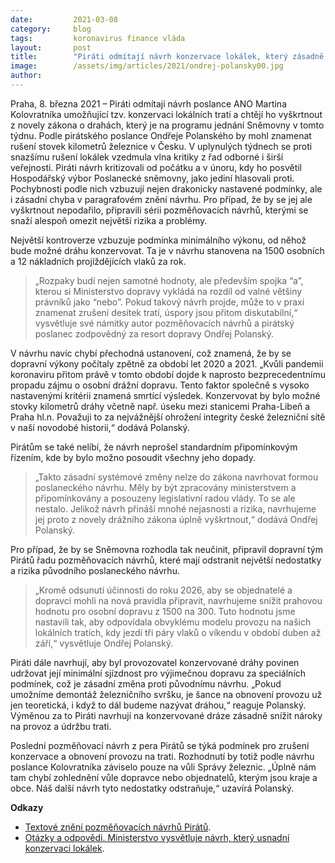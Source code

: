 ```yaml
---
date:         2021-03-08
category:     blog
tags:         koronavirus finance vláda
layout:       post
title:        "Piráti odmítají návrh konzervace lokálek, který zásadně ohrozí dostupnost dopravy"
image:        /assets/img/articles/2021/ondrej-polansky00.jpg
author:       
---
```




Praha, 8. března 2021 – Piráti odmítají návrh poslance ANO Martina Kolovratníka umožňující tzv. konzervaci lokálních tratí a chtějí ho vyškrtnout z novely zákona o drahách, který je na programu jednání Sněmovny v tomto týdnu. Podle pirátského poslance Ondřeje Polanského by mohl znamenat rušení stovek kilometrů železnice v Česku. V uplynulých týdnech se proti snazšímu rušení lokálek vzedmula vlna kritiky z řad odborné i širší veřejnosti. Piráti návrh kritizovali od počátku a v únoru, kdy ho posvětil Hospodářský výbor Poslanecké sněmovny, jako jediní hlasovali proti. Pochybnosti podle nich vzbuzují nejen drakonicky nastavené podmínky, ale i zásadní chyba v paragrafovém znění návrhu. Pro případ, že by se jej ale vyškrtnout nepodařilo, připravili sérii pozměňovacích návrhů, kterými se snaží alespoň omezit největší rizika a problémy. 

Největší kontroverze vzbuzuje podmínka minimálního výkonu, od něhož bude možné dráhu konzervovat. Ta je v návrhu stanovena na 1500 osobních a 12 nákladních projíždějících vlaků za rok. 

> „Rozpaky budí nejen samotné hodnoty, ale především spojka “a”, kterou si Ministerstvo dopravy vykládá na rozdíl od valné většiny právníků jako “nebo”. Pokud takový návrh projde, může to v praxi znamenat zrušení desítek tratí, úspory jsou přitom diskutabilní,“ vysvětluje své námitky autor pozměňovacích návrhů a pirátský poslanec zodpovědný za resort dopravy Ondřej Polanský. 

V návrhu navíc chybí přechodná ustanovení, což znamená, že by se dopravní výkony počítaly zpětně za období let 2020 a 2021. „Kvůli pandemii koronaviru přitom právě v tomto období dojde k naprosto bezprecedentnímu propadu zájmu o osobní drážní dopravu. Tento faktor společně s vysoko nastavenými kritérii znamená smrtící výsledek. Konzervovat by bylo možné stovky kilometrů dráhy včetně např. úseku mezi stanicemi Praha-Libeň a Praha hl.n. Považuji to za nejvážnější ohrožení integrity české železniční sítě v naší novodobé historii,“ dodává Polanský.

Pirátům se také nelíbí, že návrh neprošel standardním připomínkovým řízením, kde by bylo možno posoudit všechny jeho dopady.

> „Takto zásadní systémové změny nelze do zákona navrhovat formou poslaneckého návrhu. Měly by být zpracovány ministerstvem a připomínkovány a posouzeny legislativní radou vlády. To se ale nestalo. Jelikož návrh přináší mnohé nejasnosti a rizika, navrhujeme jej proto z novely drážního zákona úplně vyškrtnout,“ dodává Ondřej Polanský.

Pro případ, že by se Sněmovna rozhodla tak neučinit, připravil dopravní tým Pirátů řadu pozměňovacích návrhů, které mají odstranit největší nedostatky a rizika původního poslaneckého návrhu. 

> „Kromě odsunutí účinnosti do roku 2026, aby se objednatelé a dopravci mohli na nová pravidla připravit, navrhujeme snížit prahovou hodnotu pro osobní dopravu z 1500 na 300. Tuto hodnotu jsme nastavili tak, aby odpovídala obvyklému modelu provozu na našich lokálních tratích, kdy jezdí tři páry vlaků o víkendu v období duben až září,“ vysvětluje Ondřej Polanský.

Piráti dále navrhují, aby byl provozovatel konzervované dráhy povinen udržovat její minimální sjízdnost pro výjimečnou dopravu za speciálních podmínek, což je zásadní změna proti původnímu návrhu. „Pokud umožníme demontáž železničního svršku, je šance na obnovení provozu už jen teoretická, i když to dál budeme nazývat dráhou,“ reaguje Polanský. Výměnou za to Piráti navrhují na konzervované dráze zásadně snížit nároky na provoz a údržbu trati.  

Poslední pozměňovací návrh z pera Pirátů se týká podmínek pro zrušení konzervace a obnovení provozu na trati. Rozhodnutí by totiž podle návrhu poslance Kolovratníka záviselo pouze na vůli Správy železnic. „Úplně nám tam chybí zohlednění vůle dopravce nebo objednatelů, kterým jsou kraje a obce. Náš další návrh tyto nedostatky odstraňuje,“ uzavírá Polanský.

**Odkazy**

* [Textové znění pozměňovacích návrhů Pirátů](https://www.psp.cz/sqw/historie.sqw?o=8&t=912).
* [Otázky a odpovědi. Ministerstvo vysvětluje návrh, který usnadní konzervaci lokálek](https://zdopravy.cz/otazky-a-odpovedi-ministerstvo-vysvetluje-navrh-ktery-usnadni-konzervaci-lokalek-73579/).
